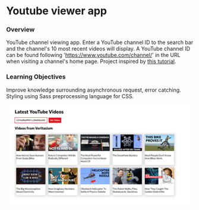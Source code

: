 # Youtube viewer app

### Overview
YouTube channel viewing app. Enter a YouTube channel ID to the search bar and the channel's 10 most recent videos will display. A YouTube channel ID can be found following 'https://www.youtube.com/channel/' in the URL when visiting a channel's home page. Project inspired by [this tutorial](https://www.youtube.com/watch?v=X6GpRxu4q_s).

### Learning Objectives
Improve knowledge surrounding asynchronous request, error catching. Styling using Sass preprocessing language for CSS.


![png](Picture/youtube-viewer.png)
